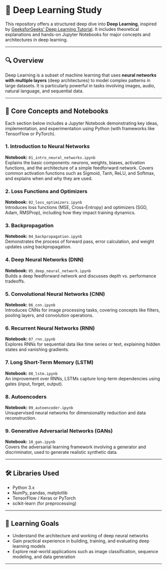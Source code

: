 # 📘 Deep Learning Study 

This repository offers a structured deep dive into **Deep Learning**, inspired by [GeeksforGeeks' Deep Learning Tutorial](https://www.geeksforgeeks.org/deep-learning-tutorial/). It includes theoretical explanations and hands-on Jupyter Notebooks for major concepts and architectures in deep learning.

---

## 🔍 Overview

Deep Learning is a subset of machine learning that uses **neural networks with multiple layers** (deep architectures) to model complex patterns in large datasets. It is particularly powerful in tasks involving images, audio, natural language, and sequential data.

---

## 🧱 Core Concepts and Notebooks

Each section below includes a Jupyter Notebook demonstrating key ideas, implementation, and experimentation using Python (with frameworks like TensorFlow or PyTorch).

### 1. Introduction to Neural Networks  
**Notebook:** `01_intro_neural_networks.ipynb`  
Explains the basic components: neurons, weights, biases, activation functions, and the architecture of a simple feedforward network.
Covers common activation functions such as Sigmoid, Tanh, ReLU, and Softmax, and explains when and why they are used.

### 2. Loss Functions and Optimizers  
**Notebook:** `02_loss_optimizers.ipynb`  
Introduces loss functions (MSE, Cross-Entropy) and optimizers (SGD, Adam, RMSProp), including how they impact training dynamics.

### 3. Backpropagation  
**Notebook:** `04_backpropagation.ipynb`  
Demonstrates the process of forward pass, error calculation, and weight updates using backpropagation.

### 4. Deep Neural Networks (DNN)  
**Notebook:** `05_deep_neural_network.ipynb`  
Builds a deep feedforward network and discusses depth vs. performance tradeoffs.

### 5. Convolutional Neural Networks (CNN)  
**Notebook:** `06_cnn.ipynb`  
Introduces CNNs for image processing tasks, covering concepts like filters, pooling layers, and convolution operations.

### 6. Recurrent Neural Networks (RNN)  
**Notebook:** `07_rnn.ipynb`  
Explores RNNs for sequential data like time series or text, explaining hidden states and vanishing gradients.

### 7. Long Short-Term Memory (LSTM)  
**Notebook:** `08_lstm.ipynb`  
An improvement over RNNs, LSTMs capture long-term dependencies using gates (input, forget, output).

### 8. Autoencoders  
**Notebook:** `09_autoencoder.ipynb`  
Unsupervised neural networks for dimensionality reduction and data reconstruction.

### 9. Generative Adversarial Networks (GANs)  
**Notebook:** `10_gan.ipynb`  
Covers the adversarial learning framework involving a generator and discriminator, used to generate realistic synthetic data.

---

## 🛠️ Libraries Used

- Python 3.x  
- NumPy, pandas, matplotlib  
- TensorFlow / Keras or PyTorch  
- scikit-learn (for preprocessing)

---

## 🧠 Learning Goals

- Understand the architecture and working of deep neural networks  
- Gain practical experience in building, training, and evaluating deep learning models  
- Explore real-world applications such as image classification, sequence modeling, and data generation

---


